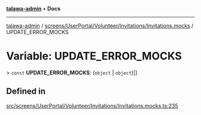 [**talawa-admin**](../../../../../../README.md) • **Docs**

***

[talawa-admin](../../../../../../modules.md) / [screens/UserPortal/Volunteer/Invitations/Invitations.mocks](../README.md) / UPDATE\_ERROR\_MOCKS

# Variable: UPDATE\_ERROR\_MOCKS

\> `const` **UPDATE\_ERROR\_MOCKS**: (`object` \| `object`)[]

## Defined in

[src/screens/UserPortal/Volunteer/Invitations/Invitations.mocks.ts:235](https://github.com/PalisadoesFoundation/talawa-admin/blob/d16b95ee179900e8e32a2296f14e948e6caea05b/src/screens/UserPortal/Volunteer/Invitations/Invitations.mocks.ts#L235)
